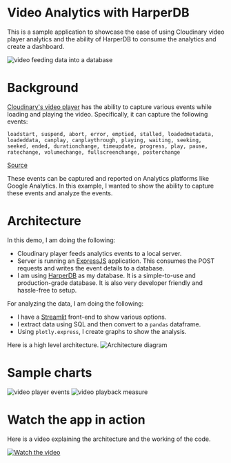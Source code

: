 # Video Analytics with HarperDB

This is a sample application to showcase the ease of using Cloudinary video player analytics and the ability of HarperDB to consume the analytics and create a dashboard.

![video feeding data into a database](https://akshayranganath-res.cloudinary.com/image/upload/f_auto,q_auto,w_650/blog/illustration-video-database)

# Background
[Cloudinary's video player](https://cloudinary.com/documentation/cloudinary_video_player#banner) has the ability to capture various events while loading and playing the video. Specifically, it can capture the following events:

```
loadstart, suspend, abort, error, emptied, stalled, loadedmetadata, loadeddata, canplay, canplaythrough, playing, waiting, seeking, seeked, ended, durationchange, timeupdate, progress, play, pause, ratechange, volumechange, fullscreenchange, posterchange
```
[Source](https://cloudinary.com/documentation/video_player_api_reference#events)

These events can be captured and reported on Analytics platforms like Google Analytics. In this example, I wanted to show the ability to capture these events and analyze the events.

# Architecture

In this demo, I am doing the following:
* Cloudinary player feeds analytics events to a local server.
* Server is running an [ExpressJS](https://expressjs.com/) application. This consumes the POST requests and writes the event details to a database.
* I am using [HarperDB](https://www.harpersystems.dev/) as my database. It is a simple-to-use and production-grade database. It is also very developer friendly and hassle-free to setup.

For analyzing the data, I am doing the following:
* I have a [Streamlit](https://streamlit.io/) front-end to show various options.
* I extract data using SQL and then convert to a `pandas` dataframe.
* Using `plotly.express`, I create graphs to show the analysis.

Here is a high level architecture.
![Architecture diagram](https://akshayranganath-res.cloudinary.com/image/upload/f_auto,q_auto/blog/workflow.drawio.png)

# Sample charts

![video player events](https://akshayranganath-res.cloudinary.com/image/upload/f_auto,q_auto,w_350/blog/analytics-events.png)
![video playback measure](https://akshayranganath-res.cloudinary.com/image/upload/f_auto,q_auto,w_350/blog/analytics-percentage-completed.png)

# Watch the app in action

Here is a video explaining the architecture and the working of the code.

[![Watch the video](https://akshayranganath-res.cloudinary.com/video/upload/f_auto,q_auto,w_350/blog/video-player-analytics.jpg)](https://akshayranganath-res.cloudinary.com/video/upload/f_auto,q_auto/blog/video-player-analytics.mp4)